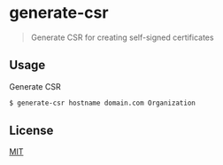 # generate-csr
> Generate CSR for creating self-signed certificates

## Usage
Generate CSR
```sh
$ generate-csr hostname domain.com Organization
```

## License
[MIT](./LICENSE)

